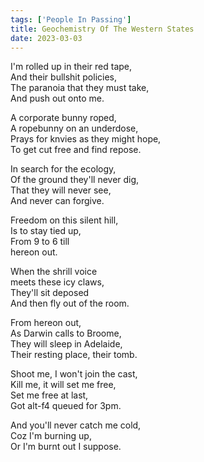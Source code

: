 ```yaml
---  
tags: ['People In Passing']
title: Geochemistry Of The Western States
date: 2023-03-03
---
```


I'm rolled up in their red tape,  
And their bullshit policies,  
The paranoia that they must take,  
And push out onto me.

A corporate bunny roped,  
A ropebunny on an underdose,  
Prays for knvies as they might hope,  
To get cut free and find repose.

In search for the ecology,  
Of the ground they'll never dig,  
That they will never see,  
And never can forgive.

Freedom on this silent hill,  
Is to stay tied up,  
From 9 to 6 till  
hereon out.

When the shrill voice  
meets these icy claws,  
They'll sit deposed  
And then fly out of the room.

From hereon out,  
As Darwin calls to Broome,  
They will sleep in Adelaide,  
Their resting place, their tomb.

Shoot me, I won't join the cast,  
Kill me, it will set me free,  
Set me free at last,  
Got alt-f4 queued for 3pm.

And you'll never catch me cold,  
Coz I'm burning up,  
Or I'm burnt out I suppose.
